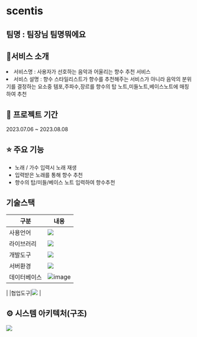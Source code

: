 # scentis

## 팀명 : 팀장님 팀명뭐에요
## 👀서비스 소개
 <li>서비스명 : 사용자가 선호하는 음악과 어울리는 향수 추천 서비스</li>
 <li>서비스 설명 : 향수 스타일리스트가 향수를 추천해주는 서비스가 아니라 음악의 분위기를 결정하는 요소중 템포,주파수,장르를 향수의 탑 노트,미들노트,베이스노트에 매칭하여 추천</li>

 
## 📅 프로젝트 기간
2023.07.06 ~ 2023.08.08 

## ⭐ 주요 기능
- 노래 / 가수 입력시 노래 재생
- 입력받은 노래를 통해 향수 추천
- 향수의 탑/미들/베이스 노트 입력하여 향수추천

##  기술스택
|구분|내용|
|------|---|
|사용언어|<img src="https://user-images.githubusercontent.com/130940590/241094900-462f9dd5-900c-4d75-829a-32d09b7b38d6.png"> |
|라이브러리|<img src="https://user-images.githubusercontent.com/130940590/241096022-42acfffa-c7f3-49b6-823e-12d56a93f0bd.png">  |
|개발도구|<img src="https://user-images.githubusercontent.com/130940590/241096754-4356e85e-0328-4b49-89c4-3c22d994655d.png"> |
|서버환경|<img src="https://user-images.githubusercontent.com/130940590/241096925-e6a06e97-d198-491c-9baa-948a5f8f7d03.png"> |
|데이터베이스|![image](https://github.com/2021-SMHRD-KDT-BigData-18/scentis/assets/130642967/e493f94a-1423-4fe2-ae7a-6d2471344962)
 |
|협업도구|<img src="https://user-images.githubusercontent.com/130940590/241097188-9c213634-a8c0-4658-98d3-211b2b48e5cd.png"> |

## ⚙ 시스템 아키텍처(구조)

<img src="https://user-images.githubusercontent.com/130714531/241093670-22572e27-0de3-4d83-a78f-7b6a54eeff38.png">

<br>
